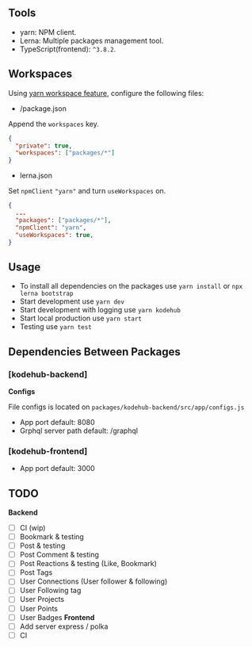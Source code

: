 ## Tools

- yarn: NPM client.
- Lerna: Multiple packages management tool.
- TypeScript(frontend): `^3.8.2`.

## Workspaces

Using [yarn workspace feature](https://yarnpkg.com/en/docs/workspaces), configure the following files:

- /package.json

Append the `workspaces` key.

```json
{
  "private": true,
  "workspaces": ["packages/*"]
}
```

- lerna.json

Set `npmClient` `"yarn"` and turn `useWorkspaces` on.

```json
{
  ...
  "packages": ["packages/*"],
  "npmClient": "yarn",
  "useWorkspaces": true,
}
```

## Usage

- To install all dependencies on the packages use `yarn install` or `npx lerna bootstrap`
- Start development use `yarn dev`
- Start development with logging use `yarn kodehub`
- Start local production use `yarn start`
- Testing use `yarn test`

## Dependencies Between Packages

### [kodehub-backend]

**Configs**

File configs is located on `packages/kodehub-backend/src/app/configs.js`

- App port default: 8080
- Grphql server path default: /graphql

### [kodehub-frontend]

- App port default: 3000

## TODO
**Backend**
- [ ] CI (wip)
- [ ] Bookmark & testing
- [ ] Post & testing
- [ ] Post Comment & testing
- [ ] Post Reactions & testing (Like, Bookmark)
- [ ] Post Tags
- [ ] User Connections (User follower & following)
- [ ] User Following tag
- [ ] User Projects
- [ ] User Points
- [ ] User Badges
**Frontend**
- [ ] Add server express / polka
- [ ] CI
